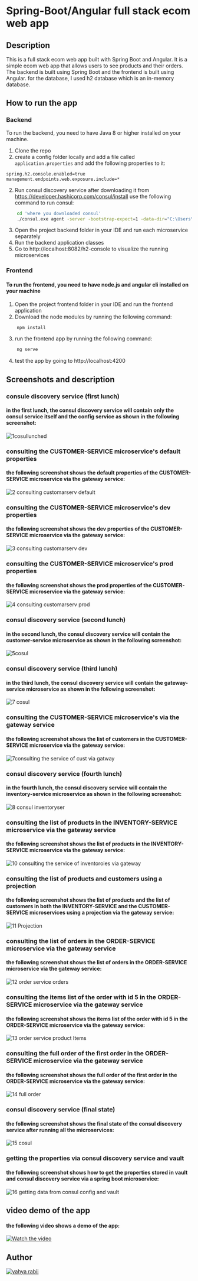 # Spring-Boot/Angular full stack ecom web app 

## Description

This is a full stack ecom web app built with Spring Boot and Angular. It is a simple ecom web app that allows users to see products and their orders.
The backend is built using Spring Boot and the frontend is built using Angular. 
for the database, I used h2 database which is an in-memory database.

## How to run the app

### Backend

To run the backend, you need to have Java 8 or higher installed on your machine.

1. Clone the repo
2. create a config folder locally and add a file called `application.properties` and add the following properties to it:
```properties
spring.h2.console.enabled=true
management.endpoints.web.exposure.include=*
```
2. Run consul discovery service after downloading it from https://developer.hashicorp.com/consul/install
use the following command to run consul:
```bash
    cd 'where you downloaded consul'
    ./consul.exe agent -server -bootstrap-expect=1 -data-dir="C:\Users\yahya\Desktop\consul\Data" -ui -bind='your ip address'
```


3. Open the project backend folder in your IDE and run each microservice separately 
4. Run the backend application classes
5. Go to http://localhost:8082/h2-console to visualize the running microservices

### Frontend

#### To run the frontend, you need to have node.js and angular cli installed on your machine
1. Open the project frontend folder in your IDE and run the frontend application 
2. Download the node modules by running the following command:
```bash
    npm install
```

3. run the frontend app by running the following command:
```bash
    ng serve
```

4. test the app by going to http://localhost:4200




## Screenshots and description

### consule discovery service (first lunch)

#### in the first lunch, the consul discovery service will contain only the consul service itself and the config service as shown in the following screenshot:

![1cosullunched](https://github.com/Yahya-rabii/JEE/assets/92509001/cbae6db5-e901-47f9-9428-e02767a37ff4)


### consulting the CUSTOMER-SERVICE microservice's default properties

#### the following screenshot shows the default properties of the CUSTOMER-SERVICE microservice via the gateway service:

![2 consulting customarserv default](https://github.com/Yahya-rabii/JEE/assets/92509001/d2bebab4-d981-46c4-a760-6511f9de04db)



### consulting the CUSTOMER-SERVICE microservice's dev properties

#### the following screenshot shows the dev properties of the CUSTOMER-SERVICE microservice via the gateway service:


![3 consulting customarserv dev](https://github.com/Yahya-rabii/JEE/assets/92509001/d7dea890-397c-496a-a84c-c832f039878c)


### consulting the CUSTOMER-SERVICE microservice's prod properties

#### the following screenshot shows the prod properties of the CUSTOMER-SERVICE microservice via the gateway service:


![4 consulting customarserv prod](https://github.com/Yahya-rabii/JEE/assets/92509001/e9f12f64-e3ab-4580-82b8-22482eb68b0b)


### consul discovery service (second lunch)

#### in the second lunch, the consul discovery service will contain the customer-service microservice as shown in the following screenshot:


![5cosul ](https://github.com/Yahya-rabii/JEE/assets/92509001/47403329-0946-4e18-93c3-08a1bada95b5)



### consul discovery service (third lunch)

#### in the third lunch, the consul discovery service will contain the gateway-service microservice as shown in the following screenshot:




![7 cosul ](https://github.com/Yahya-rabii/JEE/assets/92509001/ca165dbe-f609-4fe8-bc2f-6339e2f31fe5)




### consulting the CUSTOMER-SERVICE microservice's via the gateway service

#### the following screenshot shows the list of customers in the CUSTOMER-SERVICE microservice via the gateway service:


![7consulting the service of cust via gatway ](https://github.com/Yahya-rabii/JEE/assets/92509001/c45d278c-cb70-4fc7-b169-86c229e90dda)


### consul discovery service (fourth lunch)

#### in the fourth lunch, the consul discovery service will contain the inventory-service microservice as shown in the following screenshot:



![8 consul inventoryser](https://github.com/Yahya-rabii/JEE/assets/92509001/07d37438-2578-4b20-9933-9bd830e8851a)


### consulting the list of products in the INVENTORY-SERVICE microservice via the gateway service


#### the following screenshot shows the list of products in the INVENTORY-SERVICE microservice via the gateway service:

![10 consulting the service of inventoroies via gateway ](https://github.com/Yahya-rabii/JEE/assets/92509001/7042dc23-85a9-434d-a6d4-f6f9dbc91d28)



### consulting the list of products and customers using a projection 


#### the following screenshot shows the list of products and the list of customers in both the INVENTORY-SERVICE and the CUSTOMER-SERVICE microservices using a projection via the gateway service:



![11 Projection](https://github.com/Yahya-rabii/JEE/assets/92509001/ec890bd9-5f18-4bd8-a07d-5240aaea1a10)


### consulting the list of orders in the ORDER-SERVICE microservice via the gateway service


#### the following screenshot shows the list of orders in the ORDER-SERVICE microservice via the gateway service:



![12 order service orders](https://github.com/Yahya-rabii/JEE/assets/92509001/a0692dda-95e8-40bb-a7f0-f2ca9dcfa3ba)



### consulting the items list of the order with id 5 in the ORDER-SERVICE microservice via the gateway service


#### the following screenshot shows the items list of the order with id 5 in the ORDER-SERVICE microservice via the gateway service:


![13 order service product Items ](https://github.com/Yahya-rabii/JEE/assets/92509001/03accf98-b544-408c-ad2f-b52eb03ce914)




### consulting the full order of the first order in the ORDER-SERVICE microservice via the gateway service


#### the following screenshot shows the full order of the first order in the ORDER-SERVICE microservice via the gateway service:



![14 full order](https://github.com/Yahya-rabii/JEE/assets/92509001/3f26aff1-ed76-4e3c-83ee-a0017d9c23c1)



### consul discovery service (final state)


#### the following screenshot shows the final state of the consul discovery service after running all the microservices:



![15 cosul ](https://github.com/Yahya-rabii/JEE/assets/92509001/104c61ef-d33f-406a-9eb5-7304a39f1e44)




### getting the properties via consul discovery service and vault 


#### the following screenshot shows how to get the properties stored in vault and consul discovery service via a spring boot microservice:


![16 getting data from consul config and vault ](https://github.com/Yahya-rabii/JEE/assets/92509001/621862dc-f4f5-42c2-a630-ac6035728511)


## video demo of the app 


#### the following video shows a demo of the app:

[![Watch the video](https://i9.ytimg.com/vi/TjJLwVZ7ti8/mqdefault.jpg?v=656de2e7&sqp=COjEt6sG&rs=AOn4CLDrScmJP7DRLQ74hrYsAxDsVYtn6w)](https://youtu.be/TjJLwVZ7ti8)



## Author

[![yahya rabii](https://yahya.rabii.me/images/Yahya%20Rabii.png)](https://yahya.rabii.me/)













